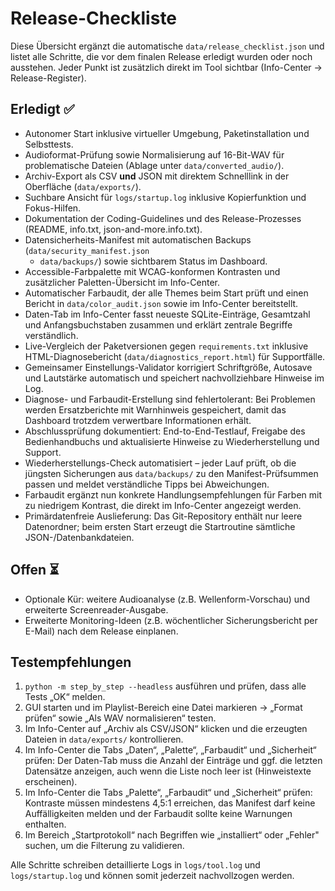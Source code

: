 # Release-Checkliste

Diese Übersicht ergänzt die automatische `data/release_checklist.json` und
listet alle Schritte, die vor dem finalen Release erledigt wurden oder noch
ausstehen. Jeder Punkt ist zusätzlich direkt im Tool sichtbar (Info-Center →
Release-Register).

## Erledigt ✅

- Autonomer Start inklusive virtueller Umgebung, Paketinstallation und
  Selbsttests.
- Audioformat-Prüfung sowie Normalisierung auf 16-Bit-WAV für problematische
  Dateien (Ablage unter `data/converted_audio/`).
- Archiv-Export als CSV **und** JSON mit direktem Schnelllink in der
  Oberfläche (`data/exports/`).
- Suchbare Ansicht für `logs/startup.log` inklusive Kopierfunktion und
  Fokus-Hilfen.
- Dokumentation der Coding-Guidelines und des Release-Prozesses (README,
  info.txt, json-and-more.info.txt).
- Datensicherheits-Manifest mit automatischen Backups (`data/security_manifest.json`
  + `data/backups/`) sowie sichtbarem Status im Dashboard.
- Accessible-Farbpalette mit WCAG-konformen Kontrasten und zusätzlicher
  Paletten-Übersicht im Info-Center.
- Automatischer Farbaudit, der alle Themes beim Start prüft und einen Bericht in
  `data/color_audit.json` sowie im Info-Center bereitstellt.
- Daten-Tab im Info-Center fasst neueste SQLite-Einträge, Gesamtzahl und
  Anfangsbuchstaben zusammen und erklärt zentrale Begriffe verständlich.
- Live-Vergleich der Paketversionen gegen `requirements.txt` inklusive
  HTML-Diagnosebericht (`data/diagnostics_report.html`) für Supportfälle.
- Gemeinsamer Einstellungs-Validator korrigiert Schriftgröße, Autosave und
  Lautstärke automatisch und speichert nachvollziehbare Hinweise im Log.
- Diagnose- und Farbaudit-Erstellung sind fehlertolerant: Bei Problemen werden
  Ersatzberichte mit Warnhinweis gespeichert, damit das Dashboard trotzdem
  verwertbare Informationen erhält.
- Abschlussprüfung dokumentiert: End-to-End-Testlauf, Freigabe des Bedienhandbuchs
  und aktualisierte Hinweise zu Wiederherstellung und Support.
- Wiederherstellungs-Check automatisiert – jeder Lauf prüft, ob die jüngsten
  Sicherungen aus `data/backups/` zu den Manifest-Prüfsummen passen und meldet
  verständliche Tipps bei Abweichungen.
- Farbaudit ergänzt nun konkrete Handlungsempfehlungen für Farben mit zu niedrigem
  Kontrast, die direkt im Info-Center angezeigt werden.
- Primärdatenfreie Auslieferung: Das Git-Repository enthält nur leere Datenordner;
  beim ersten Start erzeugt die Startroutine sämtliche JSON-/Datenbankdateien.

## Offen ⏳

- Optionale Kür: weitere Audioanalyse (z.B. Wellenform-Vorschau) und erweiterte
  Screenreader-Ausgabe.
- Erweiterte Monitoring-Ideen (z.B. wöchentlicher Sicherungsbericht per E-Mail)
  nach dem Release einplanen.

## Testempfehlungen

1. `python -m step_by_step --headless` ausführen und prüfen, dass alle Tests
   „OK“ melden.
2. GUI starten und im Playlist-Bereich eine Datei markieren → „Format prüfen“
   sowie „Als WAV normalisieren“ testen.
3. Im Info-Center auf „Archiv als CSV/JSON“ klicken und die erzeugten Dateien in
   `data/exports/` kontrollieren.
4. Im Info-Center die Tabs „Daten“, „Palette“, „Farbaudit“ und „Sicherheit“ prüfen:
   Der Daten-Tab muss die Anzahl der Einträge und ggf. die letzten Datensätze anzeigen,
   auch wenn die Liste noch leer ist (Hinweistexte erscheinen).
4. Im Info-Center die Tabs „Palette“, „Farbaudit“ und „Sicherheit“ prüfen:
   Kontraste müssen mindestens 4,5:1 erreichen, das Manifest darf keine
   Auffälligkeiten melden und der Farbaudit sollte keine Warnungen enthalten.
5. Im Bereich „Startprotokoll“ nach Begriffen wie „installiert“ oder „Fehler"
   suchen, um die Filterung zu validieren.

Alle Schritte schreiben detaillierte Logs in `logs/tool.log` und
`logs/startup.log` und können somit jederzeit nachvollzogen werden.

